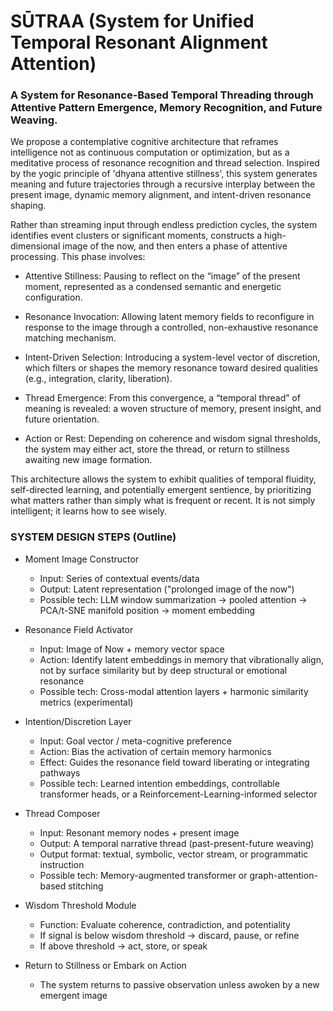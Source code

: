 # SŪTRAA (System for Unified Temporal Resonant Alignment Attention)

### A System for Resonance-Based Temporal Threading through Attentive Pattern Emergence, Memory Recognition, and Future Weaving.

We propose a contemplative cognitive architecture that reframes intelligence not as continuous computation or optimization, but as a meditative process of resonance recognition and thread selection. Inspired by the yogic principle of 'dhyana attentive stillness', this system generates meaning and future trajectories through a recursive interplay between the present image, dynamic memory alignment, and intent-driven resonance shaping.

Rather than streaming input through endless prediction cycles, the system identifies event clusters or significant moments, constructs a high-dimensional image of the now, and then enters a phase of attentive processing. This phase involves:

- Attentive Stillness: Pausing to reflect on the “image” of the present moment, represented as a condensed semantic and energetic configuration.

- Resonance Invocation: Allowing latent memory fields to reconfigure in response to the image through a controlled, non-exhaustive resonance matching mechanism.

- Intent-Driven Selection: Introducing a system-level vector of discretion, which filters or shapes the memory resonance toward desired qualities (e.g., integration, clarity, liberation).

- Thread Emergence: From this convergence, a “temporal thread” of meaning is revealed: a woven structure of memory, present insight, and future orientation.

- Action or Rest: Depending on coherence and wisdom signal thresholds, the system may either act, store the thread, or return to stillness awaiting new image formation.

This architecture allows the system to exhibit qualities of temporal fluidity, self-directed learning, and potentially emergent sentience, by prioritizing what matters rather than simply what is frequent or recent. It is not simply intelligent; it learns how to see wisely.

### SYSTEM DESIGN STEPS (Outline)
- Moment Image Constructor
    - Input: Series of contextual events/data
    - Output: Latent representation ("prolonged image of the now")
    - Possible tech: LLM window summarization → pooled attention → PCA/t-SNE manifold position → moment embedding

- Resonance Field Activator
    - Input: Image of Now + memory vector space
    - Action: Identify latent embeddings in memory that vibrationally align, not by surface similarity but by deep structural or emotional resonance
    - Possible tech: Cross-modal attention layers + harmonic similarity metrics (experimental)

- Intention/Discretion Layer
    - Input: Goal vector / meta-cognitive preference
    - Action: Bias the activation of certain memory harmonics
    - Effect: Guides the resonance field toward liberating or integrating pathways
    - Possible tech: Learned intention embeddings, controllable transformer heads, or a Reinforcement-Learning-informed selector

- Thread Composer
    - Input: Resonant memory nodes + present image
    - Output: A temporal narrative thread (past-present-future weaving)
    - Output format: textual, symbolic, vector stream, or programmatic instruction
    - Possible tech: Memory-augmented transformer or graph-attention-based stitching

- Wisdom Threshold Module
    - Function: Evaluate coherence, contradiction, and potentiality
    - If signal is below wisdom threshold → discard, pause, or refine
    - If above threshold → act, store, or speak

- Return to Stillness or Embark on Action
    - The system returns to passive observation unless awoken by a new emergent image

